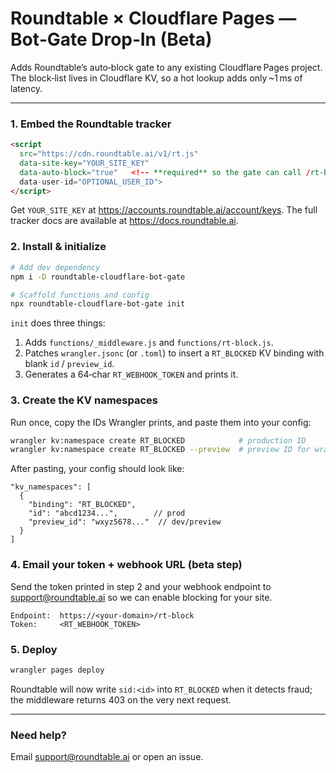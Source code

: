 # Roundtable × Cloudflare Pages — Bot‑Gate Drop‑In (Beta)

Adds Roundtable’s auto‑block gate to any existing Cloudflare Pages project. The block‑list lives in Cloudflare KV, so a hot lookup adds only ~1 ms of latency.

---

### 1. Embed the Roundtable tracker

```html
<script
  src="https://cdn.roundtable.ai/v1/rt.js"
  data-site-key="YOUR_SITE_KEY"
  data-auto-block="true"   <!-- **required** so the gate can call /rt-block -->
  data-user-id="OPTIONAL_USER_ID">
</script>
```
Get `YOUR_SITE_KEY` at <https://accounts.roundtable.ai/account/keys>. The full tracker docs are available at <https://docs.roundtable.ai>.

### 2. Install & initialize

```bash
# Add dev dependency
npm i -D roundtable-cloudflare-bot-gate

# Scaffold functions and config
npx roundtable-cloudflare-bot-gate init
```
`init` does three things:
1. Adds `functions/_middleware.js` and `functions/rt-block.js`.
2. Patches `wrangler.jsonc` (or `.toml`) to insert a `RT_BLOCKED` KV binding with blank `id` / `preview_id`.
3. Generates a 64‑char `RT_WEBHOOK_TOKEN` and prints it.


### 3. Create the KV namespaces

Run once, copy the IDs Wrangler prints, and paste them into your config:

```bash
wrangler kv:namespace create RT_BLOCKED            # production ID
wrangler kv:namespace create RT_BLOCKED --preview  # preview ID for wrangler pages dev
```
After pasting, your config should look like:

```jsonc
"kv_namespaces": [
  {
    "binding": "RT_BLOCKED",
    "id": "abcd1234...",        // prod
    "preview_id": "wxyz5678..."  // dev/preview
  }
]
```

### 4. Email your token + webhook URL (beta step)

Send the token printed in step 2 and your webhook endpoint to <support@roundtable.ai> so we can enable blocking for your site.

```
Endpoint:  https://<your‑domain>/rt-block
Token:     <RT_WEBHOOK_TOKEN>
```

### 5. Deploy

```bash
wrangler pages deploy
```
Roundtable will now write `sid:<id>` into `RT_BLOCKED` when it detects fraud; the middleware returns 403 on the very next request.

---

### Need help?

Email <support@roundtable.ai> or open an issue.